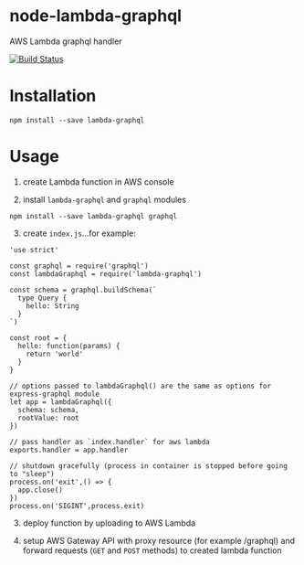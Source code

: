 # node-lambda-graphql
AWS Lambda graphql handler

[![Build Status](https://travis-ci.org/jakubknejzlik/node-lambda-graphql.svg?branch=master)](https://travis-ci.org/jakubknejzlik/node-lambda-graphql)

# Installation

```npm install --save lambda-graphql```

# Usage

1) create Lambda function in AWS console

2) install `lambda-graphql` and `graphql` modules

```npm install --save lambda-graphql graphql```

3) create `index.js`...for example:

```
'use strict'

const graphql = require('graphql')
const lambdaGraphql = require('lambda-graphql')

const schema = graphql.buildSchema(`
  type Query {
    hello: String
  }
`)

const root = {
  hello: function(params) {
    return 'world'
  }
}

// options passed to lambdaGraphql() are the same as options for express-graphql module
let app = lambdaGraphql({
  schema: schema,
  rootValue: root
})

// pass handler as `index.handler` for aws lambda
exports.handler = app.handler

// shutdown gracefully (process in container is stopped before going to "sleep")
process.on('exit',() => {
  app.close()
})
process.on('SIGINT',process.exit)
```

3) deploy function by uploading to AWS Lambda

4) setup AWS Gateway API with proxy resource (for example /graphql) and forward requests (`GET` and `POST` methods) to created lambda function
